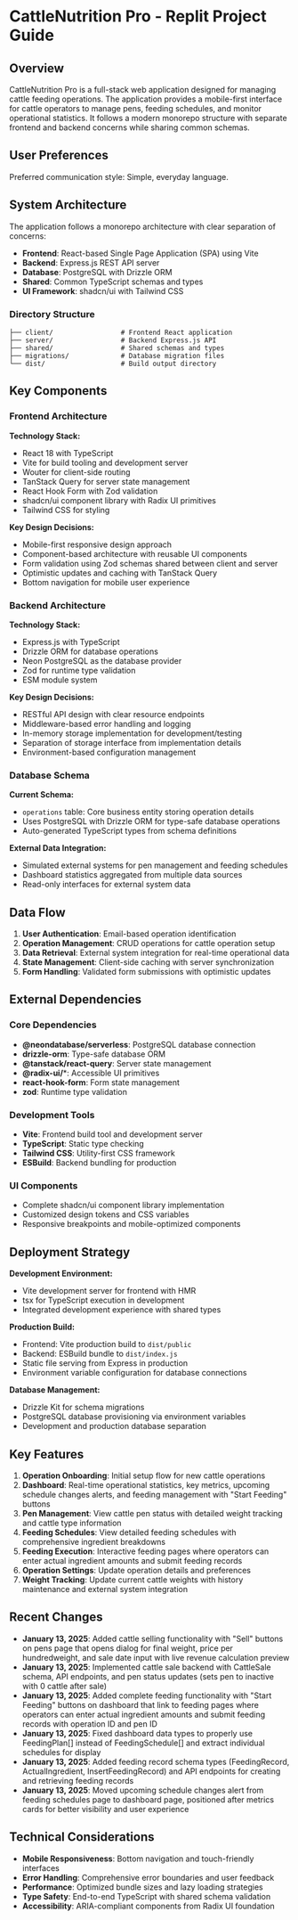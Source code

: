 # CattleNutrition Pro - Replit Project Guide

## Overview

CattleNutrition Pro is a full-stack web application designed for managing cattle feeding operations. The application provides a mobile-first interface for cattle operators to manage pens, feeding schedules, and monitor operational statistics. It follows a modern monorepo structure with separate frontend and backend concerns while sharing common schemas.

## User Preferences

Preferred communication style: Simple, everyday language.

## System Architecture

The application follows a monorepo architecture with clear separation of concerns:

- **Frontend**: React-based Single Page Application (SPA) using Vite
- **Backend**: Express.js REST API server
- **Database**: PostgreSQL with Drizzle ORM
- **Shared**: Common TypeScript schemas and types
- **UI Framework**: shadcn/ui with Tailwind CSS

### Directory Structure

```
├── client/                 # Frontend React application
├── server/                 # Backend Express.js API
├── shared/                 # Shared schemas and types
├── migrations/             # Database migration files
└── dist/                   # Build output directory
```

## Key Components

### Frontend Architecture

**Technology Stack:**
- React 18 with TypeScript
- Vite for build tooling and development server
- Wouter for client-side routing
- TanStack Query for server state management
- React Hook Form with Zod validation
- shadcn/ui component library with Radix UI primitives
- Tailwind CSS for styling

**Key Design Decisions:**
- Mobile-first responsive design approach
- Component-based architecture with reusable UI components
- Form validation using Zod schemas shared between client and server
- Optimistic updates and caching with TanStack Query
- Bottom navigation for mobile user experience

### Backend Architecture

**Technology Stack:**
- Express.js with TypeScript
- Drizzle ORM for database operations
- Neon PostgreSQL as the database provider
- Zod for runtime type validation
- ESM module system

**Key Design Decisions:**
- RESTful API design with clear resource endpoints
- Middleware-based error handling and logging
- In-memory storage implementation for development/testing
- Separation of storage interface from implementation details
- Environment-based configuration management

### Database Schema

**Current Schema:**
- `operations` table: Core business entity storing operation details
- Uses PostgreSQL with Drizzle ORM for type-safe database operations
- Auto-generated TypeScript types from schema definitions

**External Data Integration:**
- Simulated external systems for pen management and feeding schedules
- Dashboard statistics aggregated from multiple data sources
- Read-only interfaces for external system data

## Data Flow

1. **User Authentication**: Email-based operation identification
2. **Operation Management**: CRUD operations for cattle operation setup
3. **Data Retrieval**: External system integration for real-time operational data
4. **State Management**: Client-side caching with server synchronization
5. **Form Handling**: Validated form submissions with optimistic updates

## External Dependencies

### Core Dependencies
- **@neondatabase/serverless**: PostgreSQL database connection
- **drizzle-orm**: Type-safe database ORM
- **@tanstack/react-query**: Server state management
- **@radix-ui/***: Accessible UI primitives
- **react-hook-form**: Form state management
- **zod**: Runtime type validation

### Development Tools
- **Vite**: Frontend build tool and development server
- **TypeScript**: Static type checking
- **Tailwind CSS**: Utility-first CSS framework
- **ESBuild**: Backend bundling for production

### UI Components
- Complete shadcn/ui component library implementation
- Customized design tokens and CSS variables
- Responsive breakpoints and mobile-optimized components

## Deployment Strategy

**Development Environment:**
- Vite development server for frontend with HMR
- tsx for TypeScript execution in development
- Integrated development experience with shared types

**Production Build:**
- Frontend: Vite production build to `dist/public`
- Backend: ESBuild bundle to `dist/index.js`
- Static file serving from Express in production
- Environment variable configuration for database connections

**Database Management:**
- Drizzle Kit for schema migrations
- PostgreSQL database provisioning via environment variables
- Development and production database separation

## Key Features

1. **Operation Onboarding**: Initial setup flow for new cattle operations
2. **Dashboard**: Real-time operational statistics, key metrics, upcoming schedule changes alerts, and feeding management with "Start Feeding" buttons
3. **Pen Management**: View cattle pen status with detailed weight tracking and cattle type information
4. **Feeding Schedules**: View detailed feeding schedules with comprehensive ingredient breakdowns
5. **Feeding Execution**: Interactive feeding pages where operators can enter actual ingredient amounts and submit feeding records
6. **Operation Settings**: Update operation details and preferences
7. **Weight Tracking**: Update current cattle weights with history maintenance and external system integration

## Recent Changes

- **January 13, 2025**: Added cattle selling functionality with "Sell" buttons on pens page that opens dialog for final weight, price per hundredweight, and sale date input with live revenue calculation preview
- **January 13, 2025**: Implemented cattle sale backend with CattleSale schema, API endpoints, and pen status updates (sets pen to inactive with 0 cattle after sale)
- **January 13, 2025**: Added complete feeding functionality with "Start Feeding" buttons on dashboard that link to feeding pages where operators can enter actual ingredient amounts and submit feeding records with operation ID and pen ID
- **January 13, 2025**: Fixed dashboard data types to properly use FeedingPlan[] instead of FeedingSchedule[] and extract individual schedules for display
- **January 13, 2025**: Added feeding record schema types (FeedingRecord, ActualIngredient, InsertFeedingRecord) and API endpoints for creating and retrieving feeding records
- **January 13, 2025**: Moved upcoming schedule changes alert from feeding schedules page to dashboard page, positioned after metrics cards for better visibility and user experience

## Technical Considerations

- **Mobile Responsiveness**: Bottom navigation and touch-friendly interfaces
- **Error Handling**: Comprehensive error boundaries and user feedback
- **Performance**: Optimized bundle sizes and lazy loading strategies
- **Type Safety**: End-to-end TypeScript with shared schema validation
- **Accessibility**: ARIA-compliant components from Radix UI foundation
